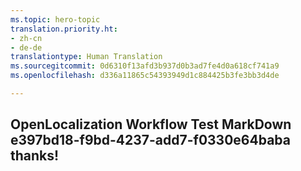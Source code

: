 ```yaml
---
ms.topic: hero-topic
translation.priority.ht:
- zh-cn
- de-de
translationtype: Human Translation
ms.sourcegitcommit: 0d6310f13afd3b937d0b3ad7fe4d0a618cf741a9
ms.openlocfilehash: d336a11865c54393949d1c884425b3fe3bb3d4de

---
```

## OpenLocalization Workflow Test MarkDown e397bd18-f9bd-4237-add7-f0330e64baba thanks!



<!--HONumber=Jul16_HO2-->


